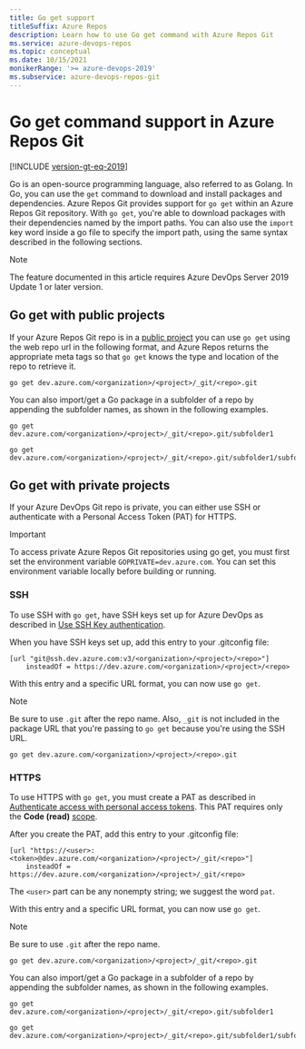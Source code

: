 ```yaml
---
title: Go get support
titleSuffix: Azure Repos
description: Learn how to use Go get command with Azure Repos Git
ms.service: azure-devops-repos
ms.topic: conceptual
ms.date: 10/15/2021
monikerRange: '>= azure-devops-2019'
ms.subservice: azure-devops-repos-git
---
```


# Go get command support in Azure Repos Git

[!INCLUDE [version-gt-eq-2019](../../includes/version-gt-eq-2019.md)]

Go is an open-source programming language, also referred to as Golang. 
In Go, you can use the `get` command to download and install packages and dependencies. 
Azure Repos Git provides support for `go get` within an Azure Repos Git repository. 
With `go get`, you're able to download packages with their dependencies named by the import paths. 
You can also use the `import` key word inside a go file to specify the import path, using the 
same syntax described in the following sections.

> [!NOTE]
> The feature documented in this article requires Azure DevOps Server 2019 Update 1 or later version. 

## Go get with public projects

If your Azure Repos Git repo is in a [public project](../../organizations/projects/about-projects.md) 
you can use `go get` using the web repo url in the following format, 
and Azure Repos returns the appropriate meta tags so that `go get` knows 
the type and location of the repo to retrieve it.

```
go get dev.azure.com/<organization>/<project>/_git/<repo>.git
```

You can also import/get a Go package in a subfolder of a repo by appending 
the subfolder names, as shown in the following examples.

```
go get dev.azure.com/<organization>/<project>/_git/<repo>.git/subfolder1

go get dev.azure.com/<organization>/<project>/_git/<repo>.git/subfolder1/subfolder2
```

## Go get with private projects

If your Azure DevOps Git repo is private, you can either use SSH or authenticate with a Personal Access Token (PAT) for HTTPS.

> [!IMPORTANT]
> To access private Azure Repos Git repositories using go get, you must first set the environment variable `GOPRIVATE=dev.azure.com`. You can set this environment variable locally before building or running.

### SSH

To use SSH with `go get`, have SSH keys set up for Azure DevOps as described in [Use SSH Key authentication](use-ssh-keys-to-authenticate.md).

When you have SSH keys set up, add this entry to your .gitconfig file:

```
[url "git@ssh.dev.azure.com:v3/<organization>/<project>/<repo>"]
	insteadOf = https://dev.azure.com/<organization>/<project>/<repo>
```

With this entry and a specific URL format, you can now use `go get`.

> [!NOTE]
> Be sure to use `.git` after the repo name.
> Also, `_git` is not included in the package URL that you're passing to `go get` because you're using the SSH URL.

```
go get dev.azure.com/<organization>/<project>/<repo>.git
```

### HTTPS

To use HTTPS with `go get`, you must create a PAT as described in [Authenticate access with personal access tokens](../../organizations/accounts/use-personal-access-tokens-to-authenticate.md). This PAT requires only the **Code (read)** [scope](../../integrate/get-started/authentication/oauth.md#scopes).

After you create the PAT, add this entry to your .gitconfig file:

```
[url "https://<user>:<token>@dev.azure.com/<organization>/<project>/_git/<repo>"]
	insteadOf = https://dev.azure.com/<organization>/<project>/_git/<repo>
```

The `<user>` part can be any nonempty string; we suggest the word `pat`.

With this entry and a specific URL format, you can now use `go get`.

> [!NOTE]
> Be sure to use `.git` after the repo name.

```
go get dev.azure.com/<organization>/<project>/_git/<repo>.git
```

You can also import/get a Go package in a subfolder of a repo by appending the subfolder 
names, as shown in the following examples.

```
go get dev.azure.com/<organization>/<project>/_git/<repo>.git/subfolder1

go get dev.azure.com/<organization>/<project>/_git/<repo>.git/subfolder1/subfolder2
```
